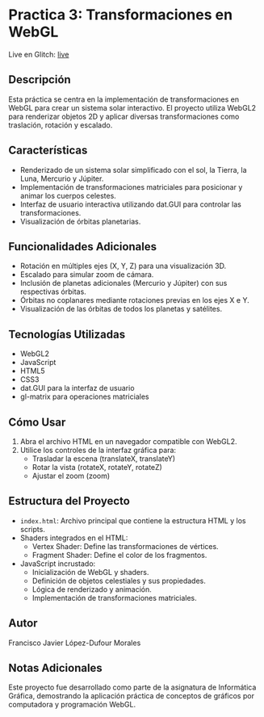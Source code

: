 # Practica 3: Transformaciones en WebGL

Live en Glitch: [live](https://ig-practica-3-fjldm.glitch.me)

## Descripción
Esta práctica se centra en la implementación de transformaciones en WebGL para crear un sistema solar interactivo. El proyecto utiliza WebGL2 para renderizar objetos 2D y aplicar diversas transformaciones como traslación, rotación y escalado.

## Características
- Renderizado de un sistema solar simplificado con el sol, la Tierra, la Luna, Mercurio y Júpiter.
- Implementación de transformaciones matriciales para posicionar y animar los cuerpos celestes.
- Interfaz de usuario interactiva utilizando dat.GUI para controlar las transformaciones.
- Visualización de órbitas planetarias.

## Funcionalidades Adicionales
- Rotación en múltiples ejes (X, Y, Z) para una visualización 3D.
- Escalado para simular zoom de cámara.
- Inclusión de planetas adicionales (Mercurio y Júpiter) con sus respectivas órbitas.
- Órbitas no coplanares mediante rotaciones previas en los ejes X e Y.
- Visualización de las órbitas de todos los planetas y satélites.

## Tecnologías Utilizadas
- WebGL2
- JavaScript
- HTML5
- CSS3
- dat.GUI para la interfaz de usuario
- gl-matrix para operaciones matriciales

## Cómo Usar
1. Abra el archivo HTML en un navegador compatible con WebGL2.
2. Utilice los controles de la interfaz gráfica para:
   - Trasladar la escena (translateX, translateY)
   - Rotar la vista (rotateX, rotateY, rotateZ)
   - Ajustar el zoom (zoom)

## Estructura del Proyecto
- `index.html`: Archivo principal que contiene la estructura HTML y los scripts.
- Shaders integrados en el HTML:
  - Vertex Shader: Define las transformaciones de vértices.
  - Fragment Shader: Define el color de los fragmentos.
- JavaScript incrustado:
  - Inicialización de WebGL y shaders.
  - Definición de objetos celestiales y sus propiedades.
  - Lógica de renderizado y animación.
  - Implementación de transformaciones matriciales.

## Autor
Francisco Javier López-Dufour Morales

## Notas Adicionales
Este proyecto fue desarrollado como parte de la asignatura de Informática Gráfica, demostrando la aplicación práctica de conceptos de gráficos por computadora y programación WebGL.
